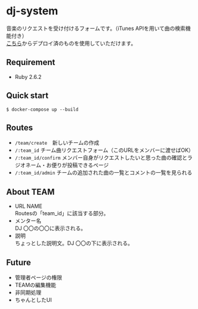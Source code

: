 # dj-system
音楽のリクエストを受け付けるフォームです。（iTunes APIを用いて曲の検索機能付き）  
[こちら](https://dj-system.herokuapp.com/)からデプロイ済のものを使用していただけます。

## Requirement
- Ruby 2.6.2

## Quick start
```
$ docker-compose up --build
```

## Routes
- ```/team/create```　新しいチームの作成
- ```/:team_id``` チーム曲リクエストフォーム（このURLをメンバーに渡せばOK）
- ```/:team_id/confirm``` メンバー自身がリクエストしたいと思った曲の確認とラジオネーム・お便りが投稿できるページ
- ```/:team_id/admin``` チームの追加された曲の一覧とコメントの一覧を見られる

## About TEAM
- URL NAME  
Routesの「team_id」に該当する部分。
- メンター名  
DJ 〇〇の〇〇に表示される。
- 説明  
ちょっとした説明文。DJ 〇〇の下に表示される。

## Future
- 管理者ページの権限
- TEAMの編集機能
- 非同期処理
- ちゃんとしたUI
